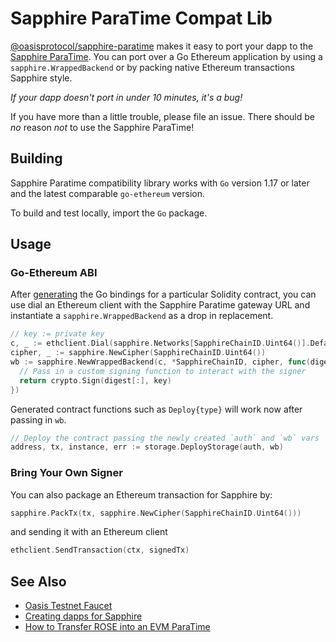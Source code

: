 # Sapphire ParaTime Compat Lib

[@oasisprotocol/sapphire-paratime] makes it easy to port your dapp to the [Sapphire ParaTime].
You can port over a Go Ethereum application by using a `sapphire.WrappedBackend`
or by packing native Ethereum transactions Sapphire style.

[@oasisprotocol/sapphire-paratime]: https://pkg.go.dev/github.com/oasisprotocol/sapphire-paratime/go/
[sapphire paratime]: https://docs.oasis.dev/general/developer-resources/sapphire-paratime/

_If your dapp doesn't port in under 10 minutes, it's a bug!_  

If you have more than a little trouble, please file an issue. There should be
_no_ reason _not_ to use the Sapphire ParaTime!

## Building

Sapphire Paratime compatibility library works with `Go` version 1.17 or later and the latest comparable `go-ethereum` version.

To build and test locally, import the `Go` package.

## Usage

### Go-Ethereum ABI

After [generating](https://geth.ethereum.org/docs/dapp/abigen) the Go bindings
for a particular Solidity contract, you can use dial an Ethereum client with the
Sapphire Paratime gateway URL and instantiate a `sapphire.WrappedBackend` as a drop in
replacement.

```Go
// key := private key
c, _ := ethclient.Dial(sapphire.Networks[SapphireChainID.Uint64()].DefaultGateway)
cipher, _ := sapphire.NewCipher(SapphireChainID.Uint64())
wb := sapphire.NewWrappedBackend(c, *SapphireChainID, cipher, func(digest [32]byte)([]byte, error) {
  // Pass in a custom signing function to interact with the signer
  return crypto.Sign(digest[:], key)
})
```

Generated contract functions such as `Deploy{type}` will work now after passing in `wb`.

```Go
// Deploy the contract passing the newly created `auth` and `wb` vars
address, tx, instance, err := storage.DeployStorage(auth, wb)
```

### Bring Your Own Signer

You can also package an Ethereum transaction for Sapphire by:

```Go
sapphire.PackTx(tx, sapphire.NewCipher(SapphireChainID.Uint64()))
```

and sending it with an Ethereum client

```Go
ethclient.SendTransaction(ctx, signedTx)
```

## See Also

- [Oasis Testnet Faucet](https://faucet.testnet.oasis.dev/)
- [Creating dapps for Sapphire](https://docs.oasis.io/dapp/sapphire/quickstart)
- [How to Transfer ROSE into an EVM ParaTime](https://docs.oasis.io/general/manage-tokens/how-to-transfer-rose-into-paratime/)
